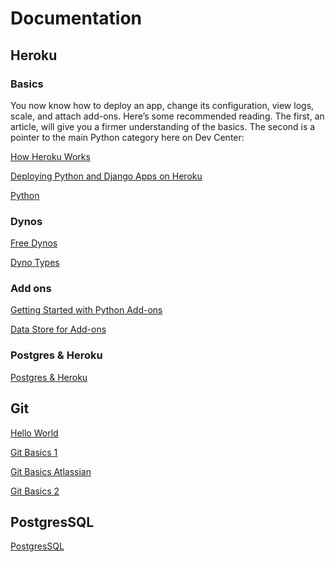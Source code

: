 # Documentation 

## Heroku

### Basics
You now know how to deploy an app, change its configuration, view logs, scale, and attach add-ons.
Here’s some recommended reading.
The first, an article, will give you a firmer understanding of the basics.
The second is a pointer to the main Python category here on Dev Center:

[How Heroku Works](https://devcenter.heroku.com/articles/how-heroku-works)

[Deploying Python and Django Apps on Heroku](https://devcenter.heroku.com/articles/deploying-python)

[Python](https://devcenter.heroku.com/categories/python-support)

### Dynos
[Free Dynos](https://devcenter.heroku.com/articles/free-dyno-hours)

[Dyno Types](https://devcenter.heroku.com/articles/dyno-types)

### Add ons 
[Getting Started with Python Add-ons](https://devcenter.heroku.com/articles/getting-started-with-python#provision-add-ons)

[Data Store for Add-ons](https://elements.heroku.com/addons/categories/data-stores)

### Postgres & Heroku
[Postgres & Heroku](https://devcenter.heroku.com/articles/heroku-postgresql)


## Git
[Hello World](https://guides.github.com/activities/hello-world/)

[Git Basics 1](https://www.git-tower.com/learn/git/commands/git-push)

[Git Basics Atlassian](https://www.atlassian.com/git/tutorials/syncing/git-push)

[Git Basics 2](https://help.github.com/en/articles/pushing-to-a-remote)


## PostgresSQL
[PostgresSQL](https://postgresapp.com)


